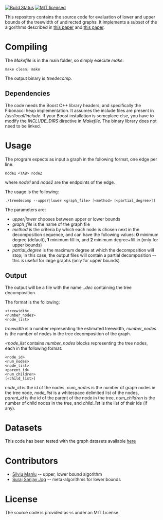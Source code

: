 [![Build Status](https://travis-ci.org/smaniu/treewidth.svg)](https://travis-ci.org/smaniu/treewidth)
[![MIT licensed](https://img.shields.io/badge/license-MIT-blue.svg)](https://raw.githubusercontent.com/smaniu/treewidth/master/LICENSE)

This repository contains the source code for evaluation of lower and upper bounds of the
treewidth of undirected graphs. It implements a subset of the algorithms
described in [this paper][1] and [this paper][2].

# Compiling

The *Makefile* is in the main folder, so simply execute *make*:

    make clean; make

The output binary is *treedecomp*.

## Dependencies

The code needs the Boost C++ library headers, and specifically the Fibonacci
heap implementation. It assumes the include files are present in
*/usr/local/include*. If your Boost installation is someplace else, you have to
modify the *INCLUDE_DIRS* directive in *Makefile*. The binary library does not
need to be linked.

# Usage

The program expects as input a graph in the following format, one edge per line:
    
    node1 <TAB> node2

where *node1* and *node2* are the endpoints of the edge.

The usage is the following:

    ./treedecomp --upper|lower <graph_file> [<method> [<partial_degree>]]

The parameters are:

* *upper|lower* chooses between upper or lower bounds
* *graph_file* is the name of the graph file
* *method* is the criteria by which each node is chosen next in the
  decomposition sequence, and can have the following values: **0** minimum
  degree (default), **1** minimum fill in, and **2** minimum degree+fill in
  (only for upper bounds)
* *partial_degree* is the maximum degree at which the decomposition will stop;
  in this case, the output files will contain a partial decomposition -- this is
  useful for large graphs (only for upper bounds)
 
## Output

The output will be a file with the name *<graph>.<method>.dec* containing the
tree decomposition.

The format is the following:
    
    <treewidth>
    <number_nodes>
    <node_list>

*treewidth* is a number representing the estimated treewidth, *number_nodes* is
the number of nodes in the tree decomposition of the graph.

*<node_list* contains *number_nodes* blocks representing the tree nodes, each in
the following format:
    
    <node_id>
    <num_nodes>
    <node_list>
    <parent_id>
    <num_children>
    [<child_list>]

*node_id* is the id of the nodes, *num_nodes* is the number of graph nodes in
the tree node, *node_list* is a whitespace delimited list of the nodes,
*parent_id* is the id of the parent of the node in the tree, *num_children* is
the number of child nodes in the tree, and *child_list* is the list of their ids
(if any).

# Datasets

This code has been tested with the graph datasets available [here][5]

# Contributors

* [Silviu Maniu][3] -- upper, lower bound algorithm
* [Suraj Sanjay Jog][4] -- meta-algorithms for lower bounds

# License

The source code is provided as-is under an MIT License.
  
[1]: <http://www.math2.rwth-aachen.de/~koster/paper/boko09a.pdf> "H. L. Bodlaender, A. M. C. A. Koster. Treewidth Computations I. Upper Bounds. Information and Computation 208(3) 2010"
[2]: <http://www.cs.uu.nl/research/techreps/repo/CS-2010/2010-022.pdf> "H. L. Bodlaender, A. M. C. A. Koster. Treewidth Computations II. Lower Bounds. Information and Computation 209(7) 2011"
[3]: <http://silviu.maniu.info/>
[4]: <http://sjog2.web.engr.illinois.edu/>
[5]: <https://www.lri.fr/~maniu/treewidth/>

